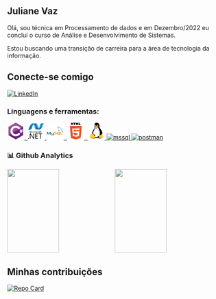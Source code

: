## Juliane Vaz

Olá, sou técnica em Processamento de dados e em Dezembro/2022 eu concluí o curso de Análise e Desenvolvimento de Sistemas.

Estou buscando uma transição de carreira para a área de tecnologia da informação.


## Conecte-se comigo

[![LinkedIn](https://img.shields.io/badge/LinkedIn-000?style=for-the-badge&logo=linkedin&logoColor=0E76A8)](https://www.linkedin.com/in/juliane-vaz/)



<h3 align="left">Linguagens e ferramentas:</h3>

<p align="left"> 	<p align="left"> 
  <a href="https://www.w3schools.com/cs/" target="_blank" rel="noreferrer"> <img src="https://raw.githubusercontent.com/devicons/devicon/master/icons/csharp/csharp-original.svg" alt="csharp" width="40" height="40"/> </a> 	  <a href="https://www.w3schools.com/cs/" target="_blank" rel="noreferrer"> <img 
  <a href="https://dotnet.microsoft.com/" target="_blank" rel="noreferrer"> <img src="https://raw.githubusercontent.com/devicons/devicon/master/icons/dot-net/dot-net-original-wordmark.svg" alt="dotnet" width="40" height="40"/> </a>  	  <a href="https://dotnet.microsoft.com/" target="_blank" 
 <a href="https://www.mysql.com/" target="_blank" rel="noreferrer"> <img src="https://raw.githubusercontent.com/devicons/devicon/master/icons/mysql/mysql-original-wordmark.svg" alt="mysql" width="40" height="40"/> </a>   	  <a href="https://www.mysql.com/" target="_blank" rel="noreferrer"> <img   
 <a href="https://www.w3.org/html/" target="_blank" rel="noreferrer"> <img src="https://raw.githubusercontent.com/devicons/devicon/master/icons/html5/html5-original-wordmark.svg" alt="html5" width="40" height="40"/> </a> 	  <a href="https://www.w3.org/html/" target="_blank" rel="noreferrer"> <img 
<a href="https://www.linux.org/" target="_blank" rel="noreferrer"> <img src="https://raw.githubusercontent.com/devicons/devicon/master/icons/linux/linux-original.svg" alt="linux" width="40" height="40"/> </a> 	
<a href="https://www.microsoft.com/en-us/sql-server" target="_blank" rel="noreferrer"> <img src="https://www.svgrepo.com/show/303229/microsoft-sql-server-logo.svg" alt="mssql" width="40" height="40"/> </a> 	  
<a href="https://postman.com" target="_blank" rel="noreferrer"> <img src="https://www.vectorlogo.zone/logos/getpostman/getpostman-icon.svg" alt="postman" width="40" height="40"/> </a> 



<h3>📊 Github Analytics</h3>
  <img width="49%" height="195px" src= "https://github-readme-stats.vercel.app/api?username=JullyVaz&show_icons=true&theme=tokyonight" /> 
  <img width="49%" height="195px" src= "https://github-readme-stats.vercel.app/api/top-langs/?username=JullyVaz&layout=compact&theme=tokyonight"/>
</div>


## Minhas contribuições

[![Repo Card](https://github-readme-stats.vercel.app/api/pin/?username=JullyVaz&repo=dio-lab-open-source&bg_color=000&border_color=30A3DC&show_icons=true&icon_color=30A3DC&title_color=E94D5F&text_color=FFF)](https://github.com/JullyVaz/dio-lab-open-source)
